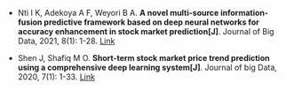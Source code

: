 * Nti I K, Adekoya A F, Weyori B A. <b>A novel multi-source information-fusion predictive framework based on deep neural networks for accuracy enhancement in stock market prediction[J]</b>. Journal of Big Data, 2021, 8(1): 1-28. [Link](https://journalofbigdata.springeropen.com/articles/10.1186/s40537-020-00400-y)

* Shen J, Shafiq M O. <b>Short-term stock market price trend prediction using a comprehensive deep learning system[J]</b>. Journal of big Data, 2020, 7(1): 1-33. [Link](https://journalofbigdata.springeropen.com/articles/10.1186/s40537-020-00333-6)
